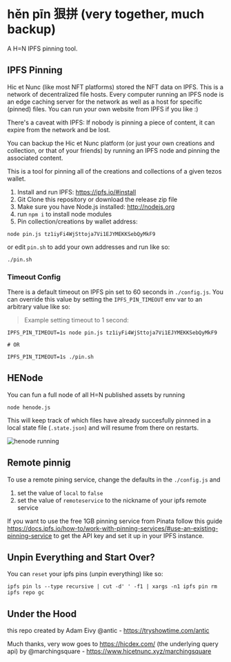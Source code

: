 # hěn pīn 狠拼 (very together, much backup)

A H=N IPFS pinning tool.

## IPFS Pinning

Hic et Nunc (like most NFT platforms) stored the NFT data on IPFS. This is a network of decentralized file hosts. Every computer running an IPFS node is an edge caching server for the network as well as a host for specific (pinned) files. You can run your own website from IPFS if you like :)

There's a caveat with IPFS: If nobody is pinning a piece of content, it can expire from the network and be lost.

You can backup the Hic et Nunc platform (or just your own creations and collection, or that of your friends) by running an IPFS node and pinning the associated content.

This is a tool for pinning all of the creations and collections of a given tezos wallet.

1. Install and run IPFS: https://ipfs.io/#install
2. Git Clone this repository or download the release zip file
3. Make sure you have Node.js installed: http://nodejs.org
4. run `npm i` to install node modules
5. Pin collection/creations by wallet address:

```
node pin.js tz1iyFi4WjSttoja7Vi1EJYMEKKSebQyMkF9
```

or edit `pin.sh` to add your own addresses and run like so:

```
./pin.sh
```

### Timeout Config

There is a default timeout on IPFS pin set to 60 seconds in `./config.js`. You can override this value by setting the `IPFS_PIN_TIMEOUT` env var to an arbitrary value like so:

> Example setting timeout to 1 second:

```
IPFS_PIN_TIMEOUT=1s node pin.js tz1iyFi4WjSttoja7Vi1EJYMEKKSebQyMkF9

# OR

IPFS_PIN_TIMEOUT=1s ./pin.sh
```

## HENode

You can fun a full node of all H=N published assets by running

```
node henode.js
```

This will keep track of which files have already succesfully pinnned in a local state file (`.state.json`) and will resume from there on restarts.

![henode running](./docs/henode.png)

## Remote pinnig

To use a remote pining service, change the defaults in the `./config.js` and
1. set the value of `local` to `false`
2. set the value of `remoteservice` to the nickname of your ipfs remote service 

If you want to use the free 1GB pinning service from Pinata follow this guide https://docs.ipfs.io/how-to/work-with-pinning-services/#use-an-existing-pinning-service to get the API key and set it up in your IPFS instance.


## Unpin Everything and Start Over?

You can `reset` your ipfs pins (unpin everything) like so:

```
ipfs pin ls --type recursive | cut -d' ' -f1 | xargs -n1 ipfs pin rm
ipfs repo gc
```

## Under the Hood

this repo created by Adam Eivy @antic - https://tryshowtime.com/antic

Much thanks, very wow goes to https://hicdex.com/ (the underlying query api) by @marchingsquare - https://www.hicetnunc.xyz/marchingsquare
